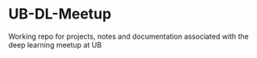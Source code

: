 # UB-DL-Meetup
Working repo for projects, notes and documentation associated with the deep learning meetup at UB
